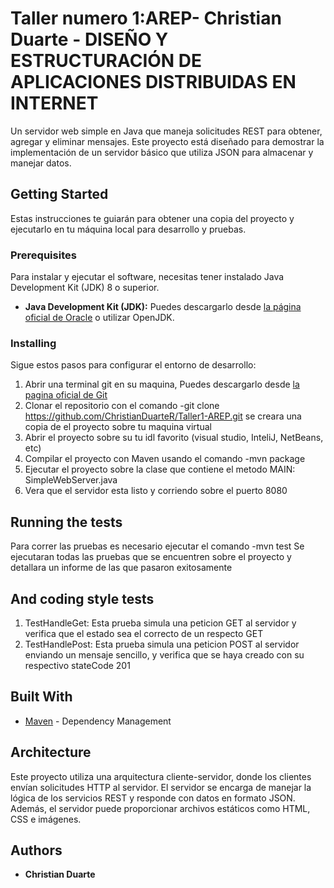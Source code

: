 # Taller numero 1:AREP- Christian Duarte - DISEÑO Y ESTRUCTURACIÓN DE APLICACIONES DISTRIBUIDAS EN INTERNET

Un servidor web simple en Java que maneja solicitudes REST para obtener, agregar y eliminar mensajes. Este proyecto está diseñado para demostrar la implementación de un servidor básico que utiliza JSON para almacenar y manejar datos.

## Getting Started

Estas instrucciones te guiarán para obtener una copia del proyecto y ejecutarlo en tu máquina local para desarrollo y pruebas.

### Prerequisites

Para instalar y ejecutar el software, necesitas tener instalado Java Development Kit (JDK) 8 o superior.

- **Java Development Kit (JDK):** Puedes descargarlo desde [la página oficial de Oracle](https://www.oracle.com/java/technologies/javase-jdk11-downloads.html) o utilizar OpenJDK.

### Installing

Sigue estos pasos para configurar el entorno de desarrollo:
1. Abrir una terminal git en su maquina, Puedes descargarlo desde [la pagina oficial de Git](https://git-scm.com)
2. Clonar el repositorio con el comando -git clone https://github.com/ChristianDuarteR/Taller1-AREP.git se creara una copia de el proyecto sobre tu maquina virtual
3. Abrir el proyecto sobre su tu idl favorito (visual studio, InteliJ, NetBeans, etc)
4. Compilar el proyecto con Maven usando el comando -mvn package
5. Ejecutar el proyecto sobre la clase que contiene el metodo MAIN: SimpleWebServer.java
6. Vera que el servidor esta listo y corriendo sobre el puerto 8080

## Running the tests

Para correr las pruebas es necesario ejecutar el comando 
  -mvn test
Se ejecutaran todas las pruebas que se encuentren sobre el proyecto y detallara un informe de las que pasaron exitosamente

## And coding style tests

1. TestHandleGet: Esta prueba simula una peticion GET al servidor y verifica que el estado sea el correcto de un respecto GET
2. TestHandlePost: Esta prueba simula una peticion POST al servidor enviando un mensaje sencillo, y verifica que se haya creado con su respectivo stateCode 201

## Built With

* [Maven](https://maven.apache.org/) - Dependency Management

## Architecture 

Este proyecto utiliza una arquitectura cliente-servidor, donde los clientes envían solicitudes HTTP al servidor. El servidor se encarga de manejar la lógica de los servicios REST y responde con datos en formato JSON. Además, el servidor puede proporcionar archivos estáticos como HTML, CSS e imágenes.

## Authors

* **Christian Duarte** 


